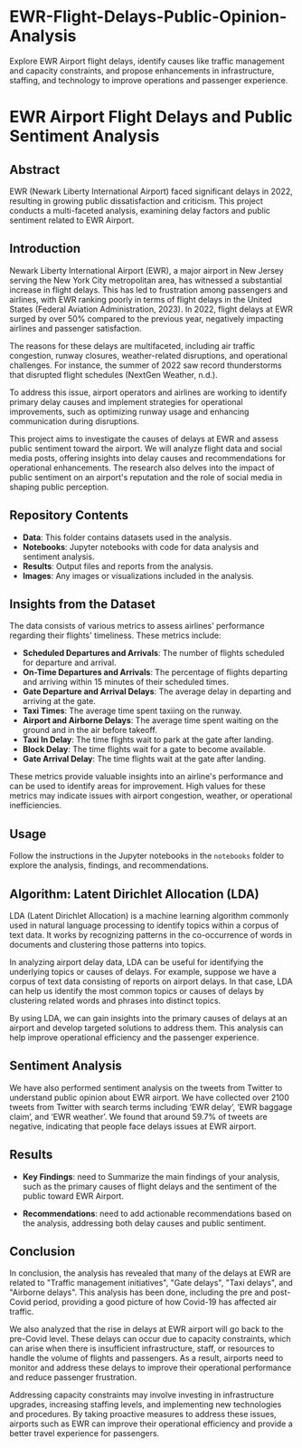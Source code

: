 # EWR-Flight-Delays-Public-Opinion-Analysis
Explore EWR Airport flight delays, identify causes like traffic management and capacity constraints, and propose enhancements in infrastructure, staffing, and technology to improve operations and passenger experience.


# EWR Airport Flight Delays and Public Sentiment Analysis

## Abstract

EWR (Newark Liberty International Airport) faced significant delays in 2022, resulting in growing public dissatisfaction and criticism. This project conducts a multi-faceted analysis, examining delay factors and public sentiment related to EWR Airport.

## Introduction

Newark Liberty International Airport (EWR), a major airport in New Jersey serving the New York City metropolitan area, has witnessed a substantial increase in flight delays. This has led to frustration among passengers and airlines, with EWR ranking poorly in terms of flight delays in the United States (Federal Aviation Administration, 2023). In 2022, flight delays at EWR surged by over 50% compared to the previous year, negatively impacting airlines and passenger satisfaction.

The reasons for these delays are multifaceted, including air traffic congestion, runway closures, weather-related disruptions, and operational challenges. For instance, the summer of 2022 saw record thunderstorms that disrupted flight schedules (NextGen Weather, n.d.).

To address this issue, airport operators and airlines are working to identify primary delay causes and implement strategies for operational improvements, such as optimizing runway usage and enhancing communication during disruptions.

This project aims to investigate the causes of delays at EWR and assess public sentiment toward the airport. We will analyze flight data and social media posts, offering insights into delay causes and recommendations for operational enhancements. The research also delves into the impact of public sentiment on an airport's reputation and the role of social media in shaping public perception.

## Repository Contents

- **Data**: This folder contains datasets used in the analysis.
- **Notebooks**: Jupyter notebooks with code for data analysis and sentiment analysis.
- **Results**: Output files and reports from the analysis.
- **Images**: Any images or visualizations included in the analysis.

## Insights from the Dataset

The data consists of various metrics to assess airlines' performance regarding their flights' timeliness. These metrics include:

- **Scheduled Departures and Arrivals**: The number of flights scheduled for departure and arrival.
- **On-Time Departures and Arrivals**: The percentage of flights departing and arriving within 15 minutes of their scheduled times.
- **Gate Departure and Arrival Delays**: The average delay in departing and arriving at the gate.
- **Taxi Times**: The average time spent taxiing on the runway.
- **Airport and Airborne Delays**: The average time spent waiting on the ground and in the air before takeoff.
- **Taxi In Delay**: The time flights wait to park at the gate after landing.
- **Block Delay**: The time flights wait for a gate to become available.
- **Gate Arrival Delay**: The time flights wait at the gate after landing.

These metrics provide valuable insights into an airline's performance and can be used to identify areas for improvement. High values for these metrics may indicate issues with airport congestion, weather, or operational inefficiencies.



## Usage

Follow the instructions in the Jupyter notebooks in the `notebooks` folder to explore the analysis, findings, and recommendations.

## Algorithm: Latent Dirichlet Allocation (LDA)

LDA (Latent Dirichlet Allocation) is a machine learning algorithm commonly used in natural language processing to identify topics within a corpus of text data. It works by recognizing patterns in the co-occurrence of words in documents and clustering those patterns into topics.

In analyzing airport delay data, LDA can be useful for identifying the underlying topics or causes of delays. For example, suppose we have a corpus of text data consisting of reports on airport delays. In that case, LDA can help us identify the most common topics or causes of delays by clustering related words and phrases into distinct topics.

By using LDA, we can gain insights into the primary causes of delays at an airport and develop targeted solutions to address them. This analysis can help improve operational efficiency and the passenger experience.


## Sentiment Analysis

We have also performed sentiment analysis on the tweets from Twitter to understand public opinion about EWR airport. We have collected over 2100 tweets from Twitter with search terms including ‘EWR delay’, ’EWR baggage claim’, and ‘EWR weather’. We found that around 59.7% of tweets are negative, indicating that people face delays issues at EWR airport.

## Results

- **Key Findings**: need to  Summarize the main findings of your analysis, such as the primary causes of flight delays and the sentiment of the public toward EWR Airport.

- **Recommendations**: need to add actionable recommendations based on the analysis, addressing both delay causes and public sentiment.

## Conclusion

In conclusion, the analysis has revealed that many of the delays at EWR are related to "Traffic management initiatives", "Gate delays", "Taxi delays", and "Airborne delays". This analysis has been done, including the pre and post-Covid period, providing a good picture of how Covid-19 has affected air traffic.

We also analyzed that the rise in delays at EWR airport will go back to the pre-Covid level. These delays can occur due to capacity constraints, which can arise when there is insufficient infrastructure, staff, or resources to handle the volume of flights and passengers. As a result, airports need to monitor and address these delays to improve their operational performance and reduce passenger frustration.

Addressing capacity constraints may involve investing in infrastructure upgrades, increasing staffing levels, and implementing new technologies and procedures. By taking proactive measures to address these issues, airports such as EWR can improve their operational efficiency and provide a better travel experience for passengers.
